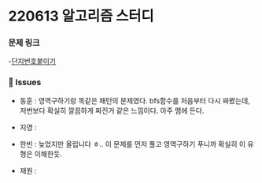 # 220613 알고리즘 스터디

### 문제 링크

-[단지번호붙이기](https://www.acmicpc.net/problem/2667)

### 👾 Issues

- 동훈 : 영역구하기랑 똑같은 패턴의 문제였다. bfs함수를 처음부터 다시 짜봤는데, 저번보다 확실히 깔끔하게 짜진거 같은 느낌이다. 아주 맴에 든다.

- 지영 :

- 한빈 : 늦었지만 올립니다 ㅎ.. 이 문제를 먼저 풀고 영역구하기 푸니까 확실히 이 유형은 이해한듯.

- 재원 :

